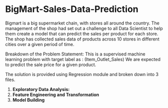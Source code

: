 # BigMart-Sales-Data-Prediction
Bigmart is a big supermarket chain, with stores all around the country. The management of the shop had set out a challenge to all Data Scientist to help them create a model that can predict the sales per product for each store.
The shop has collected sales data of products across 10 stores in different cities over a given period of time.

Breakdown of the Problem Statement:
This is a supervised machine learning problem with target label as : (Item_Outlet_Sales)
We are expected to predict the sale price for a given product.

The solution is provided using Regression module and broken down into 3 files.

1. **Exploratory Data Analysis:**
2. **Feature Engineering and Transformation**
3. **Model Building** 
